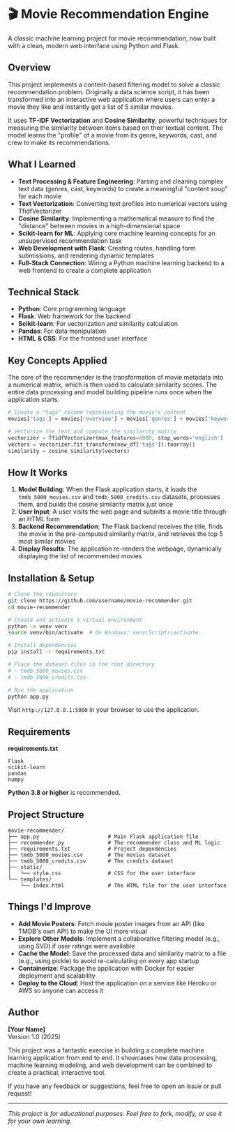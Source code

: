 # 🎬 Movie Recommendation Engine

A classic machine learning project for movie recommendation, now built with a clean, modern web interface using Python and Flask.

## Overview

This project implements a content-based filtering model to solve a classic recommendation problem. Originally a data science script, it has been transformed into an interactive web application where users can enter a movie they like and instantly get a list of 5 similar movies.

It uses **TF-IDF Vectorization** and **Cosine Similarity**, powerful techniques for measuring the similarity between items based on their textual content. The model learns the "profile" of a movie from its genre, keywords, cast, and crew to make its recommendations.

## What I Learned

- **Text Processing & Feature Engineering**: Parsing and cleaning complex text data (genres, cast, keywords) to create a meaningful "content soup" for each movie
- **Text Vectorization**: Converting text profiles into numerical vectors using TfidfVectorizer
- **Cosine Similarity**: Implementing a mathematical measure to find the "distance" between movies in a high-dimensional space
- **Scikit-learn for ML**: Applying core machine learning concepts for an unsupervised recommendation task
- **Web Development with Flask**: Creating routes, handling form submissions, and rendering dynamic templates
- **Full-Stack Connection**: Wiring a Python machine learning backend to a web frontend to create a complete application

## Technical Stack

- **Python**: Core programming language
- **Flask**: Web framework for the backend
- **Scikit-learn**: For vectorization and similarity calculation
- **Pandas**: For data manipulation
- **HTML & CSS**: For the frontend user interface

## Key Concepts Applied

The core of the recommender is the transformation of movie metadata into a numerical matrix, which is then used to calculate similarity scores. The entire data processing and model building pipeline runs once when the application starts.

```python
# Create a "tags" column representing the movie's content
movies['tags'] = movies['overview'] + movies['genres'] + movies['keywords'] + movies['cast'] + movies['crew']

# Vectorize the text and compute the similarity matrix
vectorizer = TfidfVectorizer(max_features=5000, stop_words='english')
vectors = vectorizer.fit_transform(new_df['tags']).toarray()
similarity = cosine_similarity(vectors)
```

## How It Works

1. **Model Building**: When the Flask application starts, it loads the `tmdb_5000_movies.csv` and `tmdb_5000_credits.csv` datasets, processes them, and builds the cosine similarity matrix just once
2. **User Input**: A user visits the web page and submits a movie title through an HTML form
3. **Backend Recommendation**: The Flask backend receives the title, finds the movie in the pre-computed similarity matrix, and retrieves the top 5 most similar movies
4. **Display Results**: The application re-renders the webpage, dynamically displaying the list of recommended movies

## Installation & Setup

```bash
# Clone the repository
git clone https://github.com/username/movie-recommender.git
cd movie-recommender

# Create and activate a virtual environment
python -m venv venv
source venv/bin/activate  # On Windows: venv\Scripts\activate

# Install dependencies
pip install -r requirements.txt

# Place the dataset files in the root directory
# - tmdb_5000_movies.csv
# - tmdb_5000_credits.csv

# Run the application
python app.py
```

Visit `http://127.0.0.1:5000` in your browser to use the application.

## Requirements

**requirements.txt**
```
Flask
scikit-learn
pandas
numpy
```

**Python 3.8 or higher** is recommended.

## Project Structure

```
movie-recommender/
├── app.py                      # Main Flask application file
├── recommender.py              # The recommender class and ML logic
├── requirements.txt            # Project dependencies
├── tmdb_5000_movies.csv        # The movies dataset
├── tmdb_5000_credits.csv       # The credits dataset
├── static/
│   └── style.css               # CSS for the user interface
└── templates/
    └── index.html              # The HTML file for the user interface
```

## Things I'd Improve

- **Add Movie Posters**: Fetch movie poster images from an API (like TMDB's own API) to make the UI more visual
- **Explore Other Models**: Implement a collaborative filtering model (e.g., using SVD) if user ratings were available
- **Cache the Model**: Save the processed data and similarity matrix to a file (e.g., using pickle) to avoid re-calculating on every app startup
- **Containerize**: Package the application with Docker for easier deployment and scalability
- **Deploy to the Cloud**: Host the application on a service like Heroku or AWS so anyone can access it

## Author

**[Your Name]**  
Version 1.0 (2025)

This project was a fantastic exercise in building a complete machine learning application from end to end. It showcases how data processing, machine learning modeling, and web development can be combined to create a practical, interactive tool.

If you have any feedback or suggestions, feel free to open an issue or pull request!

---

*This project is for educational purposes. Feel free to fork, modify, or use it for your own learning.*
